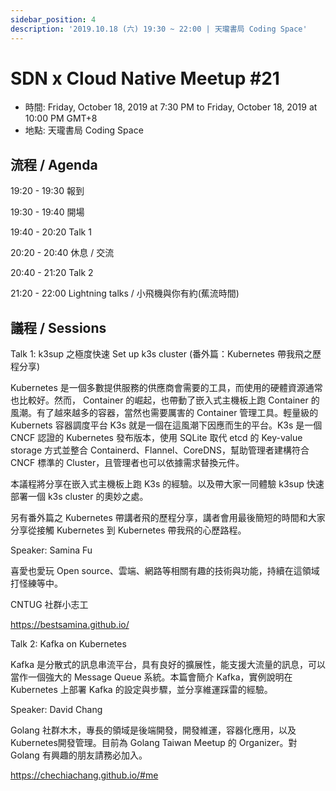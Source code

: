 ```yaml
---
sidebar_position: 4
description: '2019.10.18 (六) 19:30 ~ 22:00 | 天瓏書局 Coding Space'
---
```

# SDN x Cloud Native Meetup #21
- 時間: Friday, October 18, 2019 at 7:30 PM to Friday, October 18, 2019 at 10:00 PM GMT+8
- 地點: 天瓏書局 Coding Space

## 流程 / Agenda

19:20 - 19:30 報到

19:30 - 19:40 開場

19:40 - 20:20 Talk 1

20:20 - 20:40 休息 / 交流

20:40 - 21:20 Talk 2

21:20 - 22:00 Lightning talks / 小飛機與你有約(蕉流時間)

## 議程 / Sessions

Talk 1: k3sup 之極度快速 Set up k3s cluster (番外篇：Kubernetes 帶我飛之歷程分享)

Kubernetes 是一個多數提供服務的供應商會需要的工具，而使用的硬體資源通常也比較好。然而， Container 的崛起，也帶動了嵌入式主機板上跑 Container 的風潮。有了越來越多的容器，當然也需要厲害的 Container 管理工具。輕量級的 Kubernets 容器調度平台 K3s 就是一個在這風潮下因應而生的平台。K3s 是一個 CNCF 認證的 Kubernetes 發布版本，使用 SQLite 取代 etcd 的 Key-value storage 方式並整合 Containerd、Flannel、CoreDNS，幫助管理者建構符合 CNCF 標準的 Cluster，且管理者也可以依據需求替換元件。

本議程將分享在嵌入式主機板上跑 K3s 的經驗。以及帶大家一同體驗 k3sup 快速部署一個 k3s cluster 的奧妙之處。

另有番外篇之 Kubernetes 帶講者飛的歷程分享，講者會用最後簡短的時間和大家分享從接觸 Kubernetes 到 Kubernetes 帶我飛的心歷路程。

Speaker: Samina Fu

喜愛也愛玩 Open source、雲端、網路等相關有趣的技術與功能，持續在這領域打怪練等中。

CNTUG 社群小志工

https://bestsamina.github.io/

Talk 2: Kafka on Kubernetes

Kafka 是分散式的訊息串流平台，具有良好的擴展性，能支援大流量的訊息，可以當作一個強大的 Message Queue 系統。本篇會簡介 Kafka，實例說明在 Kubernetes 上部署 Kafka 的設定與步驟，並分享維運踩雷的經驗。

Speaker: David Chang

Golang 社群木木，專長的領域是後端開發，開發維運，容器化應用，以及Kubernetes開發管理。目前為 Golang Taiwan Meetup 的 Organizer。對Golang 有興趣的朋友請務必加入。

https://chechiachang.github.io/#me

